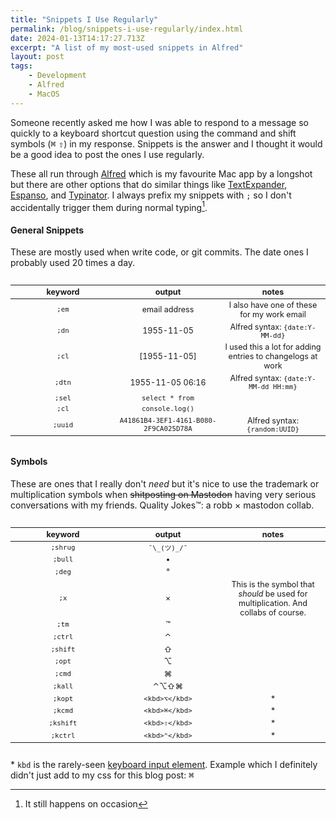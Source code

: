 ```yaml
---
title: "Snippets I Use Regularly"
permalink: /blog/snippets-i-use-regularly/index.html
date: 2024-01-13T14:17:27.713Z
excerpt: "A list of my most-used snippets in Alfred"
layout: post
tags:
    - Development
    - Alfred
    - MacOS
---
```


<style>
    th { width: 30%; }
    table { text-align: center; font-size: 0.9em; }
</style>

Someone recently asked me how I was able to respond to a message so quickly to a keyboard shortcut question using the command and shift symbols (<kbd>⌘</kbd> <kbd>⇧</kbd>) in my response. Snippets is the answer and I thought it would be a good idea to post the ones I use regularly.

These all run through [Alfred](https://www.alfredapp.com) which is my favourite Mac app by a longshot but there are other options that do similar things like [TextExpander](https://textexpander.com/), [Espanso](https://espanso.org/), and [Typinator](https://ergonis.com/typinator). I always prefix my snippets with `;` so I don't accidentally trigger them during normal typing[^1].

#### General Snippets

These are mostly used when write code, or git commits. The date ones I probably used 20 times a day.

<div style="overflow-x: auto">
<table>
    <thead>
        <tr>
            <th>keyword</th>
            <th>output</th>
            <th>notes</th>
        </tr>
    </thead>
    <tbody>
        <tr>
            <td><code>;em</code></td>
            <td>email address</td>
            <td>I also have one of these for my work email</td>
        </tr>
        <tr>
            <td><code>;dn</code></td>
            <td>1955-11-05</td>
            <td>Alfred syntax: <code>{date:Y-MM-dd}</code></td>
        </tr>
        <tr>
            <td><code>;cl</code></td>
            <td>[1955-11-05]</td>
            <td>I used this a lot for adding entries to changelogs at work</td>
        </tr>
        <tr>
            <td><code>;dtn</code></td>
            <td>1955-11-05 06:16</td>
            <td>Alfred syntax: <code>{date:Y-MM-dd HH:mm}</code></td>
        </tr>
        <tr>
            <td><code>;sel</code></td>
            <td><code>select * from</code></td>
            <td></td>
        </tr>
        <tr>
            <td><code>;cl</code></td>
            <td><code>console.log()</code></td>
            <td></td>
        </tr>
        <tr>
            <td><code>;uuid</code></td>
            <td><code>A41861B4-3EF1-4161-B080-2F9CA025D78A</code></td>
            <td>Alfred syntax: <code>{random:UUID}</code></td>
        </tr>
    </tbody>
</table>
</div>

#### Symbols

These are ones that I really don't _need_ but it's nice to use the trademark or multiplication symbols when ~~shitposting on Mastodon~~ having very serious conversations with my friends. Quality Jokes™: a robb × mastodon collab.

<div style="overflow-x: auto">
<table>
    <thead>
        <tr>
            <th>keyword</th>
            <th>output</th>
            <th>notes</th>
        </tr>
    </thead>
    <tbody>
        <tr>
            <td><code>;shrug</code></td>
            <td><code>¯\_(ツ)_/¯</code></td>
            <td></td>
        </tr>
        <tr>
            <td><code>;bull</code></td>
            <td>•</td>
            <td></td>
        </tr>
        <tr>
            <td><code>;deg</code></td>
            <td>°</td>
            <td></td>
        </tr>
        <tr>
            <td><code>;x</code></td>
            <td>×</td>
            <td>This is the symbol that <em>should</em> be used for multiplication. And collabs of course.</td>
        </tr>
        <tr>
            <td><code>;tm</code></td>
            <td>™</td>
            <td></td>
        </tr>
        <tr>
            <td><code>;ctrl</code></td>
            <td>⌃</td>
            <td></td>
        </tr>
        <tr>
            <td><code>;shift</code></td>
            <td>⇧</td>
            <td></td>
        </tr>
        <tr>
            <td><code>;opt</code></td>
            <td>⌥</td>
            <td></td>
        </tr>
        <tr>
            <td><code>;cmd</code></td>
            <td>⌘</td>
            <td></td>
        </tr>
        <tr>
            <td><code>;kall</code></td>
            <td>⌃⌥⇧⌘</td>
            <td></td>
        </tr>
        <tr>
            <td><code>;kopt</code></td>
            <td><code>&lt;kbd&gt;⌥&lt;/kbd&gt;</code></td>
            <td>*</td>
        </tr>
        <tr>
            <td><code>;kcmd</code></td>
            <td><code>&lt;kbd&gt;⌘&lt;/kbd&gt;</code></td>
            <td>*</td>
        </tr>
        <tr>
            <td><code>;kshift</code></td>
            <td><code>&lt;kbd&gt;⇧&lt;/kbd&gt;</code></td>
            <td>*</td>
        </tr>
        <tr>
            <td><code>;kctrl</code></td>
            <td><code>&lt;kbd&gt;⌃&lt;/kbd&gt;</code></td>
            <td>*</td>
        </tr>
    </tbody>
</table>
</div>

\* `kbd` is the rarely-seen [keyboard input element](https://developer.mozilla.org/en-US/docs/Web/HTML/Element/kbd). Example which I definitely didn't just add to my css for this blog post: <kbd>⌘</kbd>


[^1]: It still happens on occasion